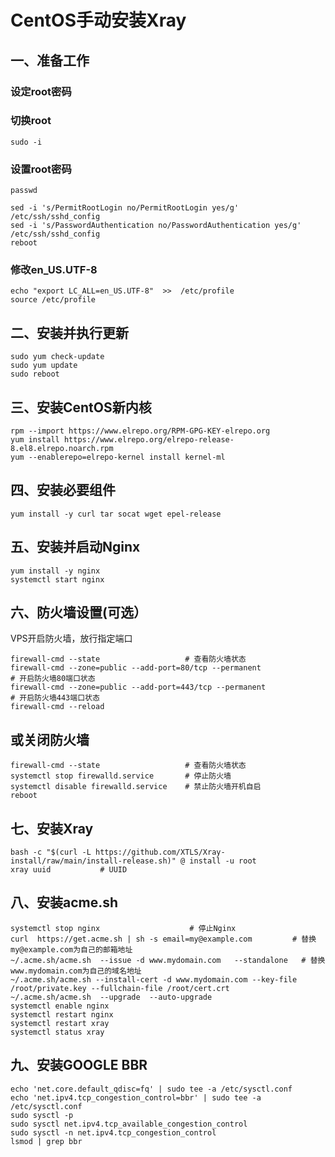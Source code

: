 # CentOS手动安装Xray

## 一、准备工作
### 设定root密码
### 切换root
```
sudo -i
```
### 设置root密码
```
passwd
```
```
sed -i 's/PermitRootLogin no/PermitRootLogin yes/g' /etc/ssh/sshd_config
sed -i 's/PasswordAuthentication no/PasswordAuthentication yes/g' /etc/ssh/sshd_config
reboot
```
### 修改en_US.UTF-8
```
echo "export LC_ALL=en_US.UTF-8"  >>  /etc/profile
source /etc/profile
```

## 二、安装并执行更新
```
sudo yum check-update
sudo yum update
sudo reboot
```

## 三、安装CentOS新内核
```
rpm --import https://www.elrepo.org/RPM-GPG-KEY-elrepo.org
yum install https://www.elrepo.org/elrepo-release-8.el8.elrepo.noarch.rpm
yum --enablerepo=elrepo-kernel install kernel-ml
```

## 四、安装必要组件
```
yum install -y curl tar socat wget epel-release 
```
## 五、安装并启动Nginx
```
yum install -y nginx
systemctl start nginx
```

## 六、防火墙设置(可选）
VPS开启防火墙，放行指定端口
```
firewall-cmd --state                   # 查看防火墙状态
firewall-cmd --zone=public --add-port=80/tcp --permanent                # 开启防火墙80端口状态
firewall-cmd --zone=public --add-port=443/tcp --permanent               # 开启防火墙443端口状态
firewall-cmd --reload
```
## 或关闭防火墙
```
firewall-cmd --state                   # 查看防火墙状态
systemctl stop firewalld.service       # 停止防火墙
systemctl disable firewalld.service    # 禁止防火墙开机自启
reboot
```

## 七、安装Xray
```
bash -c "$(curl -L https://github.com/XTLS/Xray-install/raw/main/install-release.sh)" @ install -u root
xray uuid           # UUID
```

## 八、安装acme.sh
```
systemctl stop nginx                    # 停止Nginx
curl  https://get.acme.sh | sh -s email=my@example.com         # 替换my@example.com为自己的邮箱地址
~/.acme.sh/acme.sh  --issue -d www.mydomain.com   --standalone   # 替换www.mydomain.com为自己的域名地址
~/.acme.sh/acme.sh --install-cert -d www.mydomain.com --key-file /root/private.key --fullchain-file /root/cert.crt
~/.acme.sh/acme.sh  --upgrade  --auto-upgrade
systemctl enable nginx
systemctl restart nginx
systemctl restart xray
systemctl status xray
```

## 九、安装GOOGLE BBR
```
echo 'net.core.default_qdisc=fq' | sudo tee -a /etc/sysctl.conf
echo 'net.ipv4.tcp_congestion_control=bbr' | sudo tee -a /etc/sysctl.conf
sudo sysctl -p
sudo sysctl net.ipv4.tcp_available_congestion_control
sudo sysctl -n net.ipv4.tcp_congestion_control
lsmod | grep bbr
```
